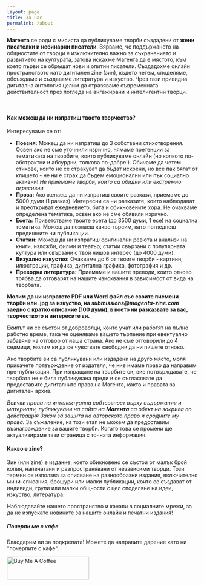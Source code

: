 ```yaml
---
layout: page
title: За нас
permalink: /about
---
```


<div class="row justify-content-between about-text">
<div class="col-md-8 pr-5">

<p>
<b class="about-content">Магента</b> се роди с мисията да публикуваме творби създадени от <b class="about-content">жени писателки и небинарни писатели</b>. Вярваме, че поддържането на общностите от творци е изключително важно за съхранението и развитието на културата, затова искахме Магента да е мястото, към което първи се обръщат нови и опитни писатели. Създадохме онлайн пространството като дигитален zine (зин), където четем, споделяме, обсъждаме и създаваме литература и изкуство. Чрез тази привидна дигитална антология целим да отразяваме съвременната действителност през погледа на ангажирани и интелигентни творци. 
</p>


<br>
<h4 class="brown-text">Как можеш да ни изпратиш твоето творчество?</h4>
<p>
Интересуваме се от:
<ul>
    <li>
        <b class="about-content">Поезия:</b> Можеш да ни изпратиш до 3 собствени стихотворения. Освен ако не сме уточнили изрично, нямаме претенции за тематиката на творбите, които публикуваме онлайн (но колкото по-абстрактни и абсурдни, толкова по-добре!). Обичаме да четем стихове, които не се страхуват да бъдат искрени, но все пак бягат от клишето - не ни е страх да бъдем емоционални или пък социално активни! <em>Не приемаме творби, които са обидни или екстремно агресивни.</em>
    </li>
    <li>
        <b class="about-content">Проза:</b> Ако желаеш да ни изпратиш своите разкази, приемаме до 5000 думи (1 разказ). Интересни са ни разказите, които наблюдават и преоткриват ежедневието, бита и обикновените хора. Не очакваме определена тематика, освен ако не сме обявили изрично. 
    </li>
    <li>
        <b class="about-content">Есета:</b> Приветстваме твоите есета (до 3500 думи, 1 есе) на социална тематика. Можеш да познаеш какво търсим, като погледнеш предишните ни публикации.
    </li>
    <li>
        <b class="about-content">Статии:</b> Можеш да ни изпратиш оригинални ревюта и анализи на книги, изложби, филми и театър; статии свързани с популярната култура или свързани с твой нишов интерес (до 4000 думи).
    </li>
    <li>
        <b class="about-content">Визуално изкуство:</b> Очакваме до 6 от твоите творби - картини, илюстрации, графика, дигитална графика, фотография и др.
    </li>
    <li>
        <b class="about-content">Преводна литература:</b> Приемаме и вашите преводи, които отново трябва да отговарят на нашите изисквания в зависимост от вида на творбата. 
    </li>
</ul>
</p>


<p>
<b>Молим да ни изпратете PDF или Word файл със своите писмени творби или .jpg за изкуство, на <em>submissions@magenta-zine.com</em> заедно с кратко описание (100 думи), в което ни разказвате за вас, творчеството и интересите ви.
</b>
</p>

<p>
Екипът ни се състои от доброволци, които учат или работят на пълно работно време, така че оценяваме вашето търпение при евентуално забавяне на отговор от наша страна. Ако не сме отговорили до 4 седмици, молим ви да се чувствате свободни да ни пишете отново.
</p>

<p>
Ако творбите ви са публикувани или издадени на друго място, моля прикачете потвърждение от издателя, че ние имаме право да направим пре-публикация. При изпращане на творбите си, вие потвърждавате, че творбата не е била публикувана преди и се съгласявате да предоставите дигиталните права на Магента, както и правата за дигитален архив.
</p>

<p>
<em> Всички права на интелектуална собтсвеност върху съдържание и материали, публикувани на сайта на <b class="bold-pink-text">Магента</b> са обект на закрила по действащия Закон за защита на авторското право и сродните му права.</em> За съжаление, на този етап не можем да предоставим възнаграждение за вашите творби. Когато това се промени ще актуализираме тази страница с точната информация.
</p>

<h4 class="brown-text">Какво е zine?</h4>
<p>
Зин (или zine) е издание, което обикновено се състои от малък брой копия, напечатани и разпространявани от независими творци. Този термин се използва за описване на разнообразни издания, включително мини-списания, брошури или малки публикации, които се създават от индивиди, групи или малки общности с цел споделяне на идеи, изкуство, литература.
</p>


<p>
Наблюдавайте нашето пространство и канали в социалните мрежи, за да не изпускате новините за нашите онлайн и печатни издания!
</p>

</div>

<div class="col-md-4">

<div class="sticky-top sticky-top-80">
<h5 class="brown-text">Почерпи ме с кафе</h5>

<p>Блаодарим ви за подкрепата! Можете да направите дарение като ни "почерпите с кафе".</p>

<a href="https://www.buymeacoffee.com/magentazine" target="_blank"><img src="https://cdn.buymeacoffee.com/buttons/v2/default-yellow.png" alt="Buy Me A Coffee" style="height: 60px !important;width: 217px !important;"></a>
</div>
</div>
</div>